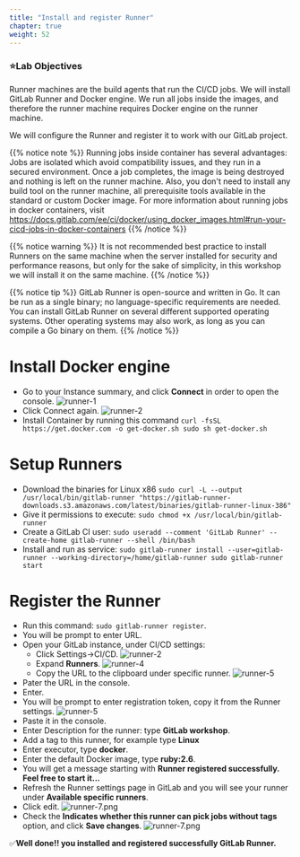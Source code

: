 ```yaml
---
title: "Install and register Runner"
chapter: true
weight: 52
---
```


### :star:Lab Objectives

Runner machines are the build agents that run the CI/CD jobs. We will install GitLab Runner and Docker engine. We run all jobs inside the images, and therefore the runner machine requires Docker engine on the runner machine.

We will configure the Runner and register it to work with our GitLab project.

{{% notice note %}}
Running jobs inside container has several advantages:
Jobs are isolated which avoid compatibility issues, and they run in a secured environment. Once a job completes, the image is being destroyed and nothing is left on the runner machine.
Also, you don't need to install any build tool on the runner machine, all prerequisite tools available in the standard or custom Docker image.
For more information about running jobs in docker containers, visit https://docs.gitlab.com/ee/ci/docker/using_docker_images.html#run-your-cicd-jobs-in-docker-containers
{{% /notice  %}}



{{% notice warning %}}
It is not recommended best practice to install Runners on the same machine when the server installed for security and performance reasons, but only for the sake of simplicity, in this workshop we will install it on the same machine.
{{% /notice  %}}

{{% notice tip %}} GitLab Runner is open-source and written in Go. It can be run as a single binary; no language-specific requirements are needed. You can install GitLab Runner on several different supported operating systems. Other operating systems may also work, as long as you can compile a Go binary on them.
{{% /notice %}}


# Install Docker engine   
  - Go to your Instance summary, and click **Connect** in order to open the console.
  ![runner-1](/images/runner-1.png)
  - Click Connect again.
  ![runner-2](/images/runner-2.png)
  - Install Container by running this command `curl -fsSL https://get.docker.com -o get-docker.sh
   sudo sh get-docker.sh`

# Setup Runners


  - Download the binaries for Linux x86 `sudo curl -L --output /usr/local/bin/gitlab-runner "https://gitlab-runner-downloads.s3.amazonaws.com/latest/binaries/gitlab-runner-linux-386"`
  - Give it permissions to execute: `sudo chmod +x /usr/local/bin/gitlab-runner`
  - Create a GitLab CI user: `sudo useradd --comment 'GitLab Runner' --create-home gitlab-runner --shell /bin/bash`
  - Install and run as service: `sudo gitlab-runner install --user=gitlab-runner --working-directory=/home/gitlab-runner
sudo gitlab-runner start`

# Register the Runner

  - Run this command: `sudo gitlab-runner register`.
  - You will be prompt to enter URL.
  - Open your GitLab instance, under CI/CD settings:
    - Click Settings->CI/CD.
      ![runner-2](/images/runner-3.png)
    - Expand **Runners**.
      ![runner-4](/images/runner-4.png)
    - Copy the URL to the clipboard under specific runner.
    ![runner-5](/images/runner-5.png)
  - Pater the URL in the console.
  - Enter.
  - You will be prompt to enter registration token, copy it from the Runner settings.
![runner-5](/images/runner-6.png)
  - Paste it in the console.
  - Enter Description for the runner: type **GitLab workshop**.
  - Add a tag to this runner, for example type **Linux**
  - Enter executor, type **docker**.
  - Enter the default Docker image, type **ruby:2.6**.
  - You will get a message starting with **Runner registered successfully. Feel free to start it...**
  - Refresh the Runner settings page in GitLab and you will see your runner under **Available specific runners**.
  - Click edit.
  ![runner-7.png](/images/runner-7.png)
  - Check the **Indicates whether this runner can pick jobs without tags** option, and click **Save changes**.
  ![runner-7.png](/images/runner-8.png)


  :white_check_mark:**Well done!! you installed and registered successfully GitLab Runner.**
